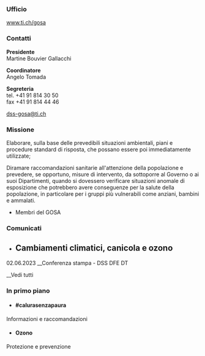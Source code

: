 ###  Ufficio

www.ti.ch/gosa

###  Contatti

**Presidente**  
Martine Bouvier Gallacchi

 **Coordinatore**  
Angelo Tomada

 **Segreteria**  
tel. +41 91 814 30 50  
fax +41 91 814 44 46

dss-gosa@ti.ch

###  Missione

Elaborare, sulla base delle prevedibili situazioni ambientali, piani e
procedure standard di risposta, che possano essere poi immediatamente
utilizzate;

Diramare raccomandazioni sanitarie all'attenzione della popolazione e
prevedere, se opportuno, misure di intervento, da sottoporre al Governo o ai
suoi Dipartimenti, quando si dovessero verificare situazioni anomale di
esposizione che potrebbero avere conseguenze per la salute della popolazione,
in particolare per i gruppi più vulnerabili come anziani, bambini e ammalati.

  * Membri del GOSA

###  Comunicati

  * ## Cambiamenti climatici, canicola e ozono

02.06.2023 __Conferenza stampa \- DSS DFE DT

__Vedi tutti

###  In primo piano

  * #### #calurasenzapaura

Informazioni e raccomandazioni

  * #### Ozono

Protezione e prevenzione

